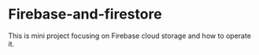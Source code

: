 # Firebase-and-firestore
This is mini project focusing on Firebase cloud storage and how to operate it.
